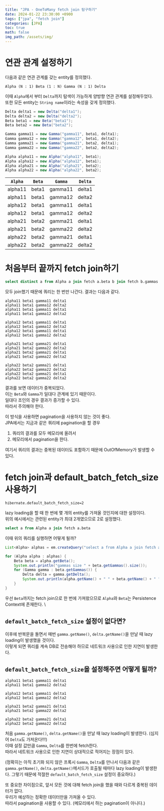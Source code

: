 ```yaml
---
title: "JPA - OneToMany fetch join 탐구하기"
date: 2024-01-22 23:30:00 +0900
tags: ["jpa", "fetch join"]
categories: [JPA]
toc: true
math: false
img_path: /assets/img/
---
```


# 연관 관계 설정하기

다음과 같은 연관 관계를 갖는 entity를 정의했다.

```
Alpha (N : 1) Beta (1 : N) Gamma (N : 1) Delta
```

이때 `Alpha`에서 부터 `Delta`까지 탐색이 가능하게 양방향 연관 관계를 설정해두었다. \
또한 모든 entity는 `String name`이라는 속성을 갖게 정의했다.

``` java
Delta delta1 = new Delta("delta1");
Delta delta2 = new Delta("delta2");
Beta beta1 = new Beta("beta1");
Beta beta2 = new Beta("beta2");

Gamma gamma11 = new Gamma("gamma11", beta1, delta1);
Gamma gamma12 = new Gamma("gamma12", beta1, delta2);
Gamma gamma21 = new Gamma("gamma21", beta2, delta1);
Gamma gamma22 = new Gamma("gamma22", beta2, delta2);

Alpha alpha11 = new Alpha("alpha11", beta1);
Alpha alpha12 = new Alpha("alpha12", beta1);
Alpha alpha21 = new Alpha("alpha21", beta2);
Alpha alpha22 = new Alpha("alpha22", beta2);
```

| `Alpha` | `Beta` | `Gamma` | `Delta` |
|---|---|---|---|
| alpha11 | beta1 | gamma11 | delta1 |
| alpha11 | beta1 | gamma12 | delta2 |
| alpha12 | beta1 | gamma11 | delta1 |
| alpha12 | beta1 | gamma12 | delta2 |
| alpha21 | beta2 | gamma21 | delta1 |
| alpha21 | beta2 | gamma22 | delta2 |
| alpha22 | beta2 | gamma21 | delta1 |
| alpha22 | beta2 | gamma22 | delta2 |

# 처음부터 끝까지 fetch join하기

``` sql
select distinct a from Alpha a join fetch a.beta b join fetch b.gammas g join fetch g.delta d
```

모두 join했기 때문에 쿼리는 한 번만 나간다.
결과는 다음과 같다.

```
alpha11 beta1 gamma11 delta1
alpha11 beta1 gamma12 delta2
alpha11 beta1 gamma11 delta1
alpha11 beta1 gamma12 delta2

alpha12 beta1 gamma11 delta1
alpha12 beta1 gamma12 delta2
alpha12 beta1 gamma11 delta1
alpha12 beta1 gamma12 delta2

alpha21 beta2 gamma21 delta1
alpha21 beta2 gamma22 delta2
alpha21 beta2 gamma21 delta1
alpha21 beta2 gamma22 delta2

alpha22 beta2 gamma21 delta1
alpha22 beta2 gamma22 delta2
alpha22 beta2 gamma21 delta1
alpha22 beta2 gamma22 delta2
```

결과를 보면 데이터가 중복되었다. \
이는 `Beta`와 `Gamma`가 일대다 관계에 있기 때문이다. \
일대다 조인의 경우 결과가 증가할 수 있다. \
따라서 주의해야 한다.

이 방식을 사용하면 pagination을 사용하지 않는 것이 좋다. \
JPA에서는 지금과 같은 쿼리에 pagination을 할 경우
1. 쿼리의 결과를 모두 메모리에 올려서
2. 메모리에서 pagination을 한다.

여기서 쿼리의 결과는 중복된 데이터도 포함하기 때문에 OutOfMemory가 발생할 수 있다.


# fetch join과 default_batch_fetch_size 사용하기

```
hibernate.default_batch_fetch_size=2
```

lazy loading을 할 때 한 번에 몇 개의 entity를 가져올 것인지에 대한 설정이다. \
위의 예시에서는 관련된 entity가 최대 2개였으므로 2로 설정했다.

``` sql
select a from Alpha a join fetch a.beta
```

이때 위의 쿼리를 실행하면 어떻게 될까?

``` java
List<Alpha> alphas = em.createQuery("select a from Alpha a join fetch a.beta b", Alpha.class).getResultList();

for (Alpha alpha : alphas) {  
    Beta beta = alpha.getBeta();  
    System.out.println("gammas size " + beta.getGammas().size());  
    for (Gamma gamma : beta.getGammas()) {  
        Delta delta = gamma.getDelta();  
        System.out.println(alpha.getName() + " " + beta.getName() + " " + gamma.getName() + " " + delta.getName());  
    }  
}
```

우선 `Beta`까지는 fetch join으로 한 번에 가져왔으므로 `Alpha`와 `Beta`는 Persistence Context에 존재한다. \

## `default_batch_fetch_size` 설정이 없다면?

이후에 반복문을 돌면서 매번 `gamma.getName()`, `delta.getName()`을 만날 때 lazy loading이 발생했을 것이다. \
이렇게 되면 쿼리를 계속 DB로 전송해야 하므로 네트워크 사용으로 인한 지연이 발생한다.

## `default_batch_fetch_size`을 설정해주면 어떻게 될까?

```
alpha11 beta1 gamma11 delta1
alpha11 beta1 gamma12 delta2

alpha12 beta1 gamma11 delta1
alpha12 beta1 gamma12 delta2

alpha21 beta2 gamma21 delta1
alpha21 beta2 gamma22 delta2

alpha22 beta2 gamma21 delta1
alpha22 beta2 gamma22 delta2
```

처음 `gamma.getName()`, `delta.getName()`을 만날 때 lazy loading이 발생한다. (심지어 `Delta`도 가져온다!!!) \
이때 설정 값만큼 `Gamma`, `Delta`를 한번에 fetch한다. \
따라서 네트워크 사용으로 인한 지연이 상대적으로 적어지는 장점이 있다.

(정확히는 아직 초기화 되지 않은 프록시 `Gamma`, `Delta`를 만나서 다음과 같은 `gamma.getName()`, `delta.getName()`메서드가 호출될 때마다 lazy loading이 발생한다. 그렇기 때문에 적절한 `default_batch_fetch_size` 설정이 중요하다.)

또 중요한 차이점으로, 앞서 모든 것에 대해 fetch join을 했을 때와 다르게 중복된 데이터가 없다. \
우리가 예상하는 정확한 데이터만을 가져올 수 있다. \
따라서 pagination을 사용할 수 있다. (메모리에서 하는 pagination이 아니다.)